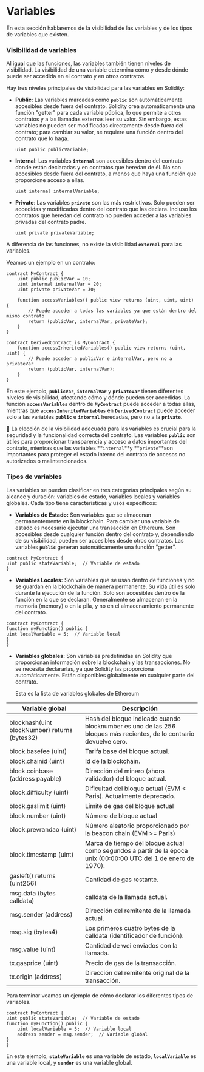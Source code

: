 # Variables

En esta sección hablaremos de la visibilidad de las variables y de los tipos de variables que existen.

### Visibilidad de variables

Al igual que las funciones, las variables también tienen niveles de visibilidad. La visibilidad de una variable determina cómo y desde dónde puede ser accedida en el contrato y en otros contratos.

Hay tres niveles principales de visibilidad para las variables en Solidity:

*   **Public**: Las variables marcadas como **`public`** son automáticamente accesibles desde fuera del contrato. Solidity crea automáticamente una función "getter" para cada variable pública, lo que permite a otros contratos y a las llamadas externas leer su valor. Sin embargo, estas variables no pueden ser modificadas directamente desde fuera del contrato; para cambiar su valor, se requiere una función dentro del contrato que lo haga.

    ```solidity
    uint public publicVariable;
    ```
*   **Internal**: Las variables **`internal`** son accesibles dentro del contrato donde están declaradas y en contratos que heredan de él. No son accesibles desde fuera del contrato, a menos que haya una función que proporcione acceso a ellas.

    ```solidity
    uint internal internalVariable;
    ```
*   **Private**: Las variables **`private`** son las más restrictivas. Solo pueden ser accedidas y modificadas dentro del contrato que las declara. Incluso los contratos que heredan del contrato no pueden acceder a las variables privadas del contrato padre.

    ```solidity
    uint private privateVariable;
    ```

A diferencia de las funciones, no existe la visibilidad **`external`** para las variables.

Veamos un ejemplo en un contrato:

```solidity
contract MyContract {
    uint public publicVar = 10;
    uint internal internalVar = 20;
    uint private privateVar = 30;

    function accessVariables() public view returns (uint, uint, uint) {
        // Puede acceder a todas las variables ya que están dentro del mismo contrato
        return (publicVar, internalVar, privateVar);
    }
}

contract DerivedContract is MyContract {
    function accessInheritedVariables() public view returns (uint, uint) {
        // Puede acceder a publicVar e internalVar, pero no a privateVar
        return (publicVar, internalVar);
    }
}
```

En este ejemplo, **`publicVar`**, **`internalVar`** y **`privateVar`** tienen diferentes niveles de visibilidad, afectando cómo y dónde pueden ser accedidas. La función **`accessVariables`** dentro de **`MyContract`** puede acceder a todas ellas, mientras que **`accessInheritedVariables`** en **`DerivedContract`** puede acceder solo a las variables **`public`** e **`internal`** heredadas, pero no a la **`private`**.

🚨 La elección de la visibilidad adecuada para las variables es crucial para la seguridad y la funcionalidad correcta del contrato. Las variables **`public`** son útiles para proporcionar transparencia y acceso a datos importantes del contrato, mientras que las variables **`internal`**y **`private`**son importantes para proteger el estado interno del contrato de accesos no autorizados o malintencionados.

### Tipos de variables

Las variables se pueden clasificar en tres categorías principales según su alcance y duración: variables de estado, variables locales y variables globales. Cada tipo tiene características y usos específicos:

* **Variables de Estado:** Son variables que se almacenan permanentemente en la blockchain. Para cambiar una variable de estado es necesario ejecutar una transacción en Ethereum. Son accesibles desde cualquier función dentro del contrato y, dependiendo de su visibilidad, pueden ser accesibles desde otros contratos. Las variables **`public`** generan automáticamente una función “getter”.

```solidity
contract MyContract {
uint public stateVariable;  // Variable de estado
}
```

* **Variables Locales:** Son variables que se usan dentro de funciones y no se guardan en la blockchain de manera permanente. Su vida útil es solo durante la ejecución de la función. Solo son accesibles dentro de la función en la que se declaran. Generalmente se almacenan en la memoria (memory) o en la pila, y no en el almacenamiento permanente del contrato.

```solidity
contract MyContract {
function myFunction() public {
uint localVariable = 5;  // Variable local
}
}
```

*   **Variables globales:** Son variables predefinidas en Solidity que proporcionan información sobre la blockchain y las transacciones. No se necesita declararlas, ya que Solidity las proporciona automáticamente. Están disponibles globalmente en cualquier parte del contrato.

    Esta es la lista de variables globales de Ethereum

| Variable global                               | Descripción                                                                                                         |
| --------------------------------------------- | ------------------------------------------------------------------------------------------------------------------- |
| blockhash(uint blockNumber) returns (bytes32) | Hash del bloque indicado cuando blocknumber es uno de las 256 bloques más recientes, de lo contrario devuelve cero. |
| block.basefee (uint)                          | Tarifa base del bloque actual.                                                                                      |
| block.chainid (uint)                          | Id de la blockchain.                                                                                                |
| block.coinbase (address payable)              | Dirección del minero (ahora validador) del bloque actual.                                                           |
| block.difficulty (uint)                       | Dificultad del bloque actual (EVM < Paris). Actualmente deprecado.                                                  |
| block.gaslimit (uint)                         | Límite de gas del bloque actual                                                                                     |
| block.number (uint)                           | Número de bloque actual                                                                                             |
| block.prevrandao (uint)                       | Número aleatorio proporcionado por la beacon chain (EVM >= Paris)                                                   |
| block.timestamp (uint)                        | Marca de tiempo del bloque actual como segundos a partir de la época unix (00:00:00 UTC del 1 de enero de 1970).    |
| gasleft() returns (uint256)                   | Cantidad de gas restante.                                                                                           |
| msg.data (bytes calldata)                     | calldata de la llamada actual.                                                                                      |
| msg.sender (address)                          | Dirección del remitente de la llamada actual.                                                                       |
| msg.sig (bytes4)                              | Los primeros cuatro bytes de la calldata (identificador de función).                                                |
| msg.value (uint)                              | Cantidad de wei enviados con la llamada.                                                                            |
| tx.gasprice (uint)                            | Precio de gas de la transacción.                                                                                    |
| tx.origin (address)                           | Dirección del remitente original de la transacción.                                                                 |

Para terminar veamos un ejemplo de cómo declarar los diferentes tipos de variables.

```solidity
contract MyContract {
uint public stateVariable;  // Variable de estado
function myFunction() public {
    uint localVariable = 5;  // Variable local
    address sender = msg.sender;  // Variable global
}
}
```

En este ejemplo, **`stateVariable`** es una variable de estado, **`localVariable`** es una variable local, y **`sender`** es una variable global.
